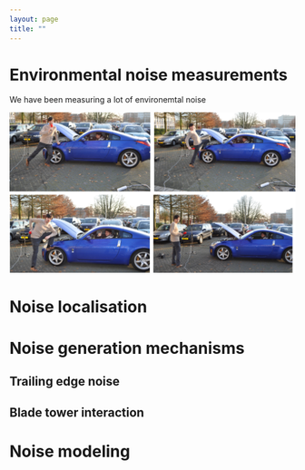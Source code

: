 ```yaml
--- 
layout: page
title: ""
---
```


# Environmental noise measurements 

We have been measuring a lot of environemtal noise

![image alt ><](images/i1.png)


# Noise localisation

# Noise generation mechanisms

## Trailing edge noise

## Blade tower interaction

# Noise modeling

